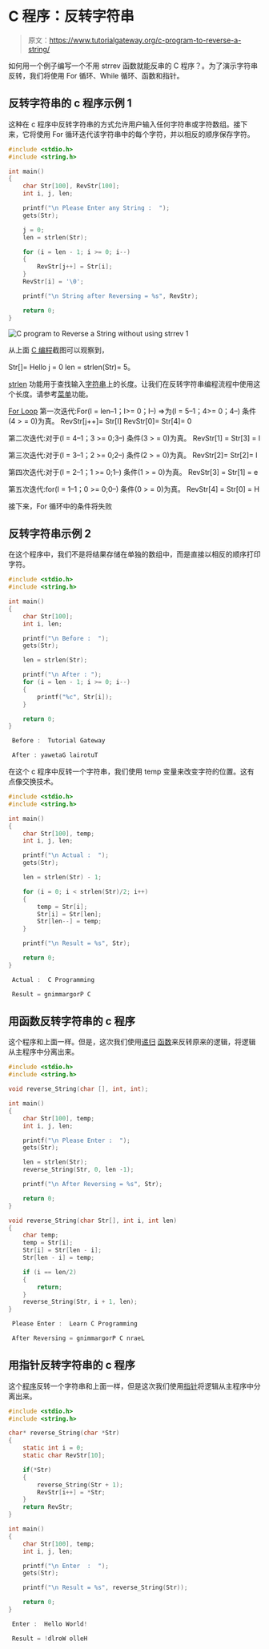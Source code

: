 # C 程序：反转字符串

> 原文：<https://www.tutorialgateway.org/c-program-to-reverse-a-string/>

如何用一个例子编写一个不用 strrev 函数就能反串的 C 程序？。为了演示字符串反转，我们将使用 For 循环、While 循环、函数和指针。

## 反转字符串的 c 程序示例 1

这种在 c 程序中反转字符串的方式允许用户输入任何字符串或字符数组。接下来，它将使用 For 循环迭代该字符串中的每个字符，并以相反的顺序保存字符。

```c
#include <stdio.h>
#include <string.h>

int main()
{
  	char Str[100], RevStr[100];
  	int i, j, len;

  	printf("\n Please Enter any String :  ");
  	gets(Str);

  	j = 0;
  	len = strlen(Str);

  	for (i = len - 1; i >= 0; i--)
  	{
  		RevStr[j++] = Str[i];
  	}
  	RevStr[i] = '\0';

  	printf("\n String after Reversing = %s", RevStr);

  	return 0;
}
```

![C program to Reverse a String without using strrev 1](img/0da4b568fb4e7cdfbe6d865fdaea92f8.png)

从上面 [C 编程](https://www.tutorialgateway.org/c-programming/)截图可以观察到，

Str[]= Hello
j = 0
len = strlen(Str)= 5。

[strlen](https://www.tutorialgateway.org/c-program-to-find-length-of-a-string/) 功能用于查找输入[字符串](https://www.tutorialgateway.org/c-string/)上的长度。让我们在反转字符串编程流程中使用这个长度。请参考[菜单](https://www.tutorialgateway.org/strrev-in-c-programming/)功能。

[For Loop](https://www.tutorialgateway.org/for-loop-in-c-programming/) 第一次迭代:For(I = len–1；I>= 0；I–)
=>为(I = 5–1；4>= 0；4–)
条件(4 > = 0)为真。
RevStr[j++]= Str[I]
RevStr[0]= Str[4]= 0

第二次迭代:对于(I = 4–1；3 >= 0;3–)
条件(3 > = 0)为真。
RevStr[1] = Str[3] = l

第三次迭代:对于(I = 3–1；2 >= 0;2–)
条件(2 > = 0)为真。
RevStr[2]= Str[2]= l

第四次迭代:对于(I = 2–1；1 >= 0;1–)
条件(1 > = 0)为真。
RevStr[3] = Str[1] = e

第五次迭代:for(I = 1–1；0 >= 0;0–)
条件(0 > = 0)为真。
RevStr[4] = Str[0] = H

接下来，For 循环中的条件将失败

## 反转字符串示例 2

在这个程序中，我们不是将结果存储在单独的数组中，而是直接以相反的顺序打印字符。

```c
#include <stdio.h>
#include <string.h>

int main()
{
  	char Str[100];
  	int i, len;

  	printf("\n Before :  ");
  	gets(Str);

  	len = strlen(Str);

 	printf("\n After : "); 
  	for (i = len - 1; i >= 0; i--)
  	{
  		printf("%c", Str[i]);
  	}

  	return 0;
}
```

```c
 Before :  Tutorial Gateway

 After : yawetaG lairotuT
```

在这个 c 程序中反转一个字符串，我们使用 temp 变量来改变字符的位置。这有点像交换技术。

```c
#include <stdio.h>
#include <string.h>

int main()
{
  	char Str[100], temp;
  	int i, j, len;

  	printf("\n Actual :  ");
  	gets(Str);

  	len = strlen(Str) - 1;

  	for (i = 0; i < strlen(Str)/2; i++)
  	{
  		temp = Str[i];
  		Str[i] = Str[len];
  		Str[len--] = temp;
  	}

  	printf("\n Result = %s", Str);

  	return 0;
}
```

```c
 Actual :  C Programming

 Result = gnimmargorP C
```

## 用函数反转字符串的 c 程序

这个程序和上面一样。但是，这次我们使用[递归](https://www.tutorialgateway.org/recursion-in-c/) [函数](https://www.tutorialgateway.org/functions-in-c/)来反转原来的逻辑，将逻辑从主程序中分离出来。

```c
#include <stdio.h>
#include <string.h>

void reverse_String(char [], int, int);

int main()
{
  	char Str[100], temp;
  	int i, j, len;

  	printf("\n Please Enter :  ");
  	gets(Str);

  	len = strlen(Str);
  	reverse_String(Str, 0, len -1);

  	printf("\n After Reversing = %s", Str);

  	return 0;
}

void reverse_String(char Str[], int i, int len)
{
	char temp;
	temp = Str[i];
	Str[i] = Str[len - i];
	Str[len - i] = temp;

  	if (i == len/2)
  	{
		return;
  	}
  	reverse_String(Str, i + 1, len);
}
```

```c
 Please Enter :  Learn C Programming

 After Reversing = gnimmargorP C nraeL
```

## 用指针反转字符串的 c 程序

这个[程序](https://www.tutorialgateway.org/c-programming-examples/)反转一个字符串和上面一样，但是这次我们使用[指针](https://www.tutorialgateway.org/pointers-in-c/)将逻辑从主程序中分离出来。

```c
#include <stdio.h>
#include <string.h>

char* reverse_String(char *Str)
{
	static int i = 0;
	static char RevStr[10];

	if(*Str)
	{
		reverse_String(Str + 1);
		RevStr[i++] = *Str;
	}
	return RevStr;
}

int main()
{
  	char Str[100], temp;
  	int i, j, len;

  	printf("\n Enter  :  ");
  	gets(Str);

  	printf("\n Result = %s", reverse_String(Str));

  	return 0;
}
```

```c
 Enter :  Hello World!

 Result = !dlroW olleH
```